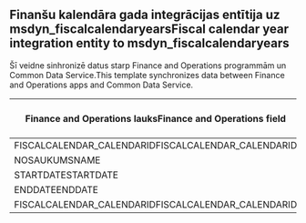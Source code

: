 ## <a name="fiscal-calendar-year-integration-entity-to-msdyn_fiscalcalendaryears"></a><span data-ttu-id="23c01-101">Finanšu kalendāra gada integrācijas entītija uz msdyn_fiscalcalendaryears</span><span class="sxs-lookup"><span data-stu-id="23c01-101">Fiscal calendar year integration entity to msdyn_fiscalcalendaryears</span></span>

<span data-ttu-id="23c01-102">Šī veidne sinhronizē datus starp Finance and Operations programmām un Common Data Service.</span><span class="sxs-lookup"><span data-stu-id="23c01-102">This template synchronizes data between Finance and Operations apps and Common Data Service.</span></span>

<span data-ttu-id="23c01-103">Finance and Operations lauks</span><span class="sxs-lookup"><span data-stu-id="23c01-103">Finance and Operations field</span></span> | <span data-ttu-id="23c01-104">Kartes veids</span><span class="sxs-lookup"><span data-stu-id="23c01-104">Map type</span></span> | <span data-ttu-id="23c01-105">Cits Dynamics 365 lauks</span><span class="sxs-lookup"><span data-stu-id="23c01-105">Other Dynamics 365 field</span></span> | <span data-ttu-id="23c01-106">Noklusējuma vērtība</span><span class="sxs-lookup"><span data-stu-id="23c01-106">Default value</span></span>
---|---|---|---
<span data-ttu-id="23c01-107">FISCALCALENDAR_CALENDARID</span><span class="sxs-lookup"><span data-stu-id="23c01-107">FISCALCALENDAR_CALENDARID</span></span> | = | <span data-ttu-id="23c01-108">msdyn_fiscalcalendarname</span><span class="sxs-lookup"><span data-stu-id="23c01-108">msdyn_fiscalcalendarname</span></span> | 
<span data-ttu-id="23c01-109">NOSAUKUMS</span><span class="sxs-lookup"><span data-stu-id="23c01-109">NAME</span></span> | = | <span data-ttu-id="23c01-110">msdyn_name</span><span class="sxs-lookup"><span data-stu-id="23c01-110">msdyn_name</span></span> | 
<span data-ttu-id="23c01-111">STARTDATE</span><span class="sxs-lookup"><span data-stu-id="23c01-111">STARTDATE</span></span> | = | <span data-ttu-id="23c01-112">msdyn_startdate</span><span class="sxs-lookup"><span data-stu-id="23c01-112">msdyn_startdate</span></span> | 
<span data-ttu-id="23c01-113">ENDDATE</span><span class="sxs-lookup"><span data-stu-id="23c01-113">ENDDATE</span></span> | = | <span data-ttu-id="23c01-114">msdyn_enddate</span><span class="sxs-lookup"><span data-stu-id="23c01-114">msdyn_enddate</span></span> | 
<span data-ttu-id="23c01-115">FISCALCALENDAR_CALENDARID</span><span class="sxs-lookup"><span data-stu-id="23c01-115">FISCALCALENDAR_CALENDARID</span></span> | = | <span data-ttu-id="23c01-116">msdyn_calendar.msdyn_calendar</span><span class="sxs-lookup"><span data-stu-id="23c01-116">msdyn_calendar.msdyn_calendar</span></span> | 
